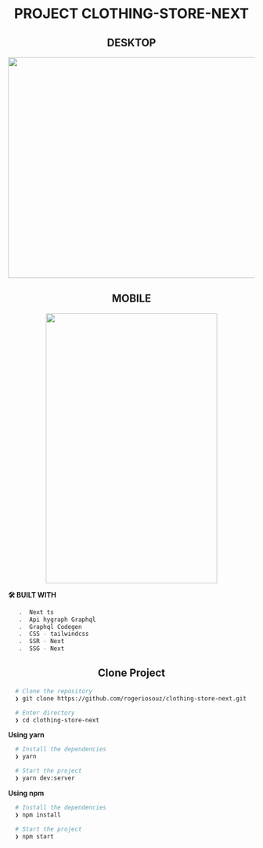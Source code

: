 <h1 align="center">PROJECT CLOTHING-STORE-NEXT</h1>

<h2 align="center">DESKTOP</h2>

<p align="center">
 <img width="800"  height="450" src="https://user-images.githubusercontent.com/76504596/187050953-10944d96-da6a-445f-8b91-0405c0abf2eb.png"> 
</p>



<h2 align="center">MOBILE</h2>

<p align="center">
  <img width="350"  height="550" src="https://user-images.githubusercontent.com/76504596/187616754-656935b2-12f5-4d6b-996a-1e486c891b05.png">
</p>

**🛠️ BUILT WITH**

```bash
   .  Next ts
   .  Api hygraph Graphql
   .  Graphql Codegen
   .  CSS - tailwindcss
   .  SSR - Next
   .  SSG - Next
```

<h2 align="center">Clone Project</h2>

```bash
  # Clone the repository
  ❯ git clone https://github.com/rogeriosouz/clothing-store-next.git

  # Enter directory
  ❯ cd clothing-store-next
```

**Using yarn**

```bash
  # Install the dependencies
  ❯ yarn

  # Start the project
  ❯ yarn dev:server
```

**Using npm**

```bash
  # Install the dependencies
  ❯ npm install

  # Start the project
  ❯ npm start
```
